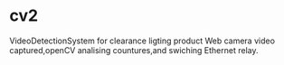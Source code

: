 # cv2
VideoDetectionSystem for clearance ligting product
Web camera video captured,openCV analising countures,and swiching Ethernet relay.
